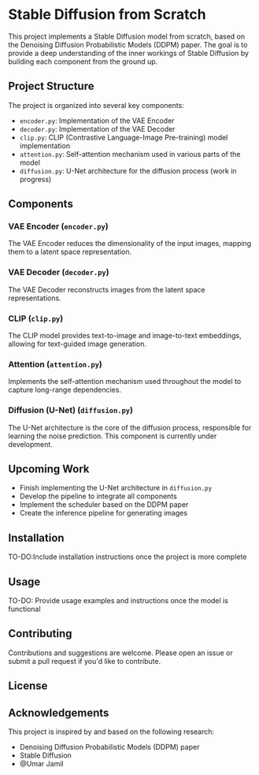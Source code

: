 # Stable Diffusion from Scratch

This project implements a Stable Diffusion model from scratch, based on the Denoising Diffusion Probabilistic Models (DDPM) paper. The goal is to provide a deep understanding of the inner workings of Stable Diffusion by building each component from the ground up.

## Project Structure

The project is organized into several key components:

- `encoder.py`: Implementation of the VAE Encoder
- `decoder.py`: Implementation of the VAE Decoder
- `clip.py`: CLIP (Contrastive Language-Image Pre-training) model implementation
- `attention.py`: Self-attention mechanism used in various parts of the model
- `diffusion.py`: U-Net architecture for the diffusion process (work in progress)

## Components

### VAE Encoder (`encoder.py`)
The VAE Encoder reduces the dimensionality of the input images, mapping them to a latent space representation.

### VAE Decoder (`decoder.py`)
The VAE Decoder reconstructs images from the latent space representations.

### CLIP (`clip.py`)
The CLIP model provides text-to-image and image-to-text embeddings, allowing for text-guided image generation.

### Attention (`attention.py`)
Implements the self-attention mechanism used throughout the model to capture long-range dependencies.

### Diffusion (U-Net) (`diffusion.py`)
The U-Net architecture is the core of the diffusion process, responsible for learning the noise prediction. This component is currently under development.

## Upcoming Work

- Finish implementing the U-Net architecture in `diffusion.py`
- Develop the pipeline to integrate all components
- Implement the scheduler based on the DDPM paper
- Create the inference pipeline for generating images

## Installation

TO-DO:Include installation instructions once the project is more complete

## Usage

TO-DO: Provide usage examples and instructions once the model is functional

## Contributing

Contributions and suggestions are welcome. Please open an issue or submit a pull request if you'd like to contribute.

## License

## Acknowledgements

This project is inspired by and based on the following research:
- Denoising Diffusion Probabilistic Models (DDPM) paper
- Stable Diffusion
- @Umar Jamil 
